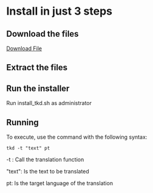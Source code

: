 # Install in just 3 steps 

## Download the files

[Download File](https://github.com/georgejrdev/ToolKit-Development/raw/main/installer/windows_0.0.2.zip)

## Extract the files

## Run the installer

Run install_tkd.sh as administrator

## Running

To execute, use the command with the following syntax:

    tkd -t "text" pt

-t : Call the translation function

"text": Is the text to be translated

pt: Is the target language of the translation